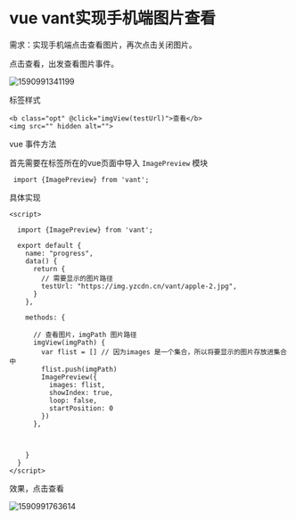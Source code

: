 # vue vant实现手机端图片查看

需求：实现手机端点击查看图片，再次点击关闭图片。



点击查看，出发查看图片事件。

![1590991341199](C:\Users\tao\AppData\Roaming\Typora\typora-user-images\1590991341199.png)



标签样式

```
<b class="opt" @click="imgView(testUrl)">查看</b>
<img src="" hidden alt="">
```

vue 事件方法

首先需要在标签所在的vue页面中导入 `ImagePreview` 模块

```
 import {ImagePreview} from 'vant';
```



具体实现

```
<script>

  import {ImagePreview} from 'vant';

  export default {
    name: "progress",
    data() {
      return {
      	// 需要显示的图片路径
        testUrl: "https://img.yzcdn.cn/vant/apple-2.jpg",
      }
    },

    methods: {
    
      // 查看图片，imgPath 图片路径
      imgView(imgPath) {
        var flist = [] // 因为images 是一个集合，所以将要显示的图片存放进集合中
        flist.push(imgPath)
        ImagePreview({
          images: flist,
          showIndex: true,
          loop: false,
          startPosition: 0
        })
      },
      
      
      
    }
  }
</script>
```

效果，点击查看

![1590991763614](C:\Users\tao\AppData\Roaming\Typora\typora-user-images\1590991763614.png)